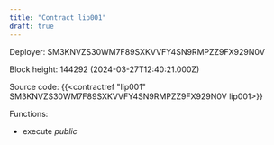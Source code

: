 ```yaml
---
title: "Contract lip001"
draft: true
---
```

Deployer: SM3KNVZS30WM7F89SXKVVFY4SN9RMPZZ9FX929N0V


 



Block height: 144292 (2024-03-27T12:40:21.000Z)

Source code: {{<contractref "lip001" SM3KNVZS30WM7F89SXKVVFY4SN9RMPZZ9FX929N0V lip001>}}

Functions:

* execute _public_
